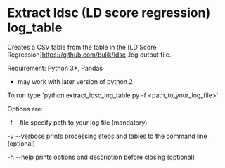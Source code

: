 # Extract ldsc (LD score regression) log_table

Creates a CSV table from the table in the [LD Score Regression]https://github.com/bulik/ldsc .log output file.

Requirement: Python 3*, Pandas
* may work with later version of python 2


To run type 'python extract_ldsc_log_table.py -f <path_to_your_log_file>'

Options are:

 -f --file      specify path to your log file (mandatory)

 -v --verbose   prints processing steps and tables to the command line (optional)

 -h --help      prints options and description before closing (optional)
            


